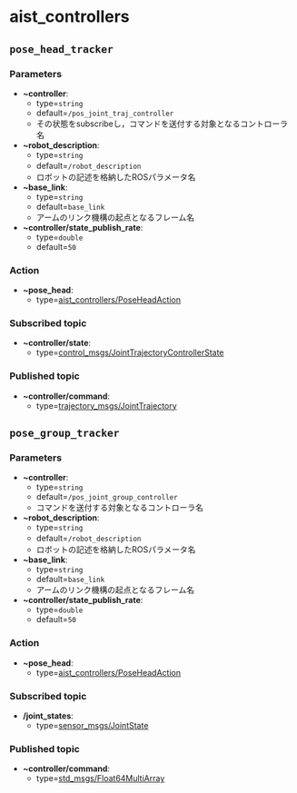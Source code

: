 aist_controllers
==================================================

## `pose_head_tracker`
### Parameters
 - **~controller**:
   - type=`string`
   - default=`/pos_joint_traj_controller`
   - その状態をsubscribeし，コマンドを送付する対象となるコントローラ名
 - **~robot_description**:
   - type=`string`
   - default=`/robot_description`　
   - ロボットの記述を格納したROSパラメータ名
 - **~base_link**:
   - type=`string`
   - default=`base_link`
   - アームのリンク機構の起点となるフレーム名
 - **~controller/state_publish_rate**:
   - type=`double`
   - default=`50`
 
### Action
 - **~pose_head**:
   - type=[aist_controllers/PoseHeadAction](action/PoseHead.action)

### Subscribed topic
 - **~controller/state**:
   - type=[control_msgs/JointTrajectoryControllerState](http://docs.ros.org/en/api/control_msgs/html/msg/JointTrajectoryControllerState.html)
 
### Published topic
 - **~controller/command**:
   - type=[trajectory_msgs/JointTrajectory](http://docs.ros.org/en/api/trajectory_msgs/html/msg/JointTrajectory.html)


## `pose_group_tracker`
### Parameters
 - **~controller**:
   - type=`string`
   - default=`/pos_joint_group_controller`
   - コマンドを送付する対象となるコントローラ名
 - **~robot_description**:
   - type=`string`
   - default=`/robot_description`　
   - ロボットの記述を格納したROSパラメータ名
 - **~base_link**:
   - type=`string`
   - default=`base_link`
   - アームのリンク機構の起点となるフレーム名
 - **~controller/state_publish_rate**:
   - type=`double`
   - default=`50`
 
### Action
 - **~pose_head**:
   - type=[aist_controllers/PoseHeadAction](action/PoseHead.action)
### Subscribed topic
 - **/joint_states**:
   - type=[sensor_msgs/JointState](http://docs.ros.org/en/api/sensor_msgs/html/msg/JointState.html)
 
### Published topic
 - **~controller/command**:
   - type=[std_msgs/Float64MultiArray](http://docs.ros.org/en/api/std_msgs/html/msg/Float64MultiArray.html)
   
